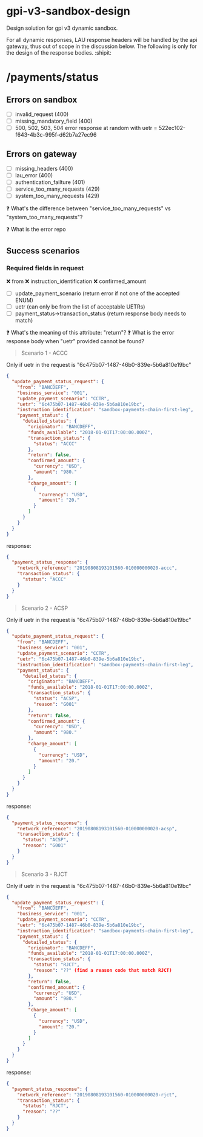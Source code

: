 # gpi-v3-sandbox-design
Design solution for gpi v3 dynamic sandbox.

For all dynamic responses, LAU response headers will be handled by the api gateway, thus out of scope in the discussion below. The following is only for the design of the response bodies. :shipit:

# /payments/status

## Errors on sandbox
- [ ] invalid_request (400)
- [ ] missing_mandatory_field (400)
- [ ] 500, 502, 503, 504 error response at random with uetr =  522ec102-f643-4b3c-995f-d62b7a27ec96

## Errors on gateway
- [ ] missing_headers (400)
- [ ] lau_error (400)
- [ ] authentication_failture (401)
- [ ] service_too_many_requests (429)
- [ ] system_too_many_requests (429)

:question: What's the difference between "service_too_many_requests" vs "system_too_many_requests"?

:question: What is the error repo

## Success scenarios

### Required fields in request

:x: from
:x: instruction_identification
:x: confirmed_amount
- [ ] update_payment_scenario (return error if not one of the accepted ENUM)
- [ ] uetr (can only be from the list of acceptable UETRs)
- [ ] payment_status->transaction_status (return response body needs to match)

:question: What's the meaning of this attribute: "return"?
:question: What is the error response body when "uetr" provided cannot be found?

> Scenario 1 - ACCC

Only if uetr in the request is "6c475b07-1487-46b0-839e-5b6a810e19bc"

```json
{
  "update_payment_status_request": {
    "from": "BANCDEFF",
    "business_service": "001",
    "update_payment_scenario": "CCTR",
    "uetr": "6c475b07-1487-46b0-839e-5b6a810e19bc",
    "instruction_identification": "sandbox-payments-chain-first-leg",
    "payment_status": {
      "detailed_status": {
        "originator": "BANCDEFF",
        "funds_available": "2018-01-01T17:00:00.000Z",
        "transaction_status": {
          "status": "ACCC"
        },
        "return": false,
        "confirmed_amount": {
          "currency": "USD",
          "amount": "980."
        },
        "charge_amount": [
          {
            "currency": "USD",
            "amount": "20."
          }
        ]
      }
    }
  }
}
```

response:

```json
{
  "payment_status_response": {
    "network_reference": "20190808193101560-010000000020-accc",
    "transaction_status": {
      "status": "ACCC"
    }
  }
}
```

> Scenario 2 - ACSP

Only if uetr in the request is "6c475b07-1487-46b0-839e-5b6a810e19bc"

```json
{
  "update_payment_status_request": {
    "from": "BANCDEFF",
    "business_service": "001",
    "update_payment_scenario": "CCTR",
    "uetr": "6c475b07-1487-46b0-839e-5b6a810e19bc",
    "instruction_identification": "sandbox-payments-chain-first-leg",
    "payment_status": {
      "detailed_status": {
        "originator": "BANCDEFF",
        "funds_available": "2018-01-01T17:00:00.000Z",
        "transaction_status": {
          "status": "ACSP",
          "reason": "G001"
        },
        "return": false,
        "confirmed_amount": {
          "currency": "USD",
          "amount": "980."
        },
        "charge_amount": [
          {
            "currency": "USD",
            "amount": "20."
          }
        ]
      }
    }
  }
}
```

response:

```json
{
  "payment_status_response": {
    "network_reference": "20190808193101560-010000000020-acsp",
    "transaction_status": {
      "status": "ACSP",
      "reason": "G001"
    }
  }
}
```

> Scenario 3 - RJCT

Only if uetr in the request is "6c475b07-1487-46b0-839e-5b6a810e19bc"

```json
{
  "update_payment_status_request": {
    "from": "BANCDEFF",
    "business_service": "001",
    "update_payment_scenario": "CCTR",
    "uetr": "6c475b07-1487-46b0-839e-5b6a810e19bc",
    "instruction_identification": "sandbox-payments-chain-first-leg",
    "payment_status": {
      "detailed_status": {
        "originator": "BANCDEFF",
        "funds_available": "2018-01-01T17:00:00.000Z",
        "transaction_status": {
          "status": "RJCT",
          "reason": "??" (find a reason code that match RJCT)
        },
        "return": false,
        "confirmed_amount": {
          "currency": "USD",
          "amount": "980."
        },
        "charge_amount": [
          {
            "currency": "USD",
            "amount": "20."
          }
        ]
      }
    }
  }
}
```

response:

```json
{
  "payment_status_response": {
    "network_reference": "20190808193101560-010000000020-rjct",
    "transaction_status": {
      "status": "RJCT",
      "reason": "??"
    }
  }
}
```
